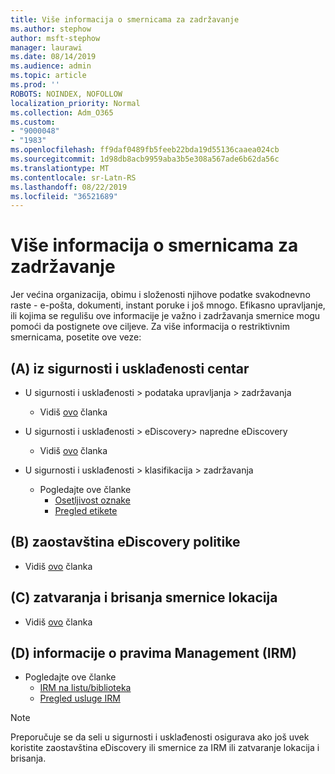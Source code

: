 ```yaml
---
title: Više informacija o smernicama za zadržavanje
ms.author: stephow
author: msft-stephow
manager: laurawi
ms.date: 08/14/2019
ms.audience: admin
ms.topic: article
ms.prod: ''
ROBOTS: NOINDEX, NOFOLLOW
localization_priority: Normal
ms.collection: Adm_O365
ms.custom:
- "9000048"
- "1983"
ms.openlocfilehash: ff9daf0489fb5feeb22bda19d55136caaea024cb
ms.sourcegitcommit: 1d98db8acb9959aba3b5e308a567ade6b62da56c
ms.translationtype: MT
ms.contentlocale: sr-Latn-RS
ms.lasthandoff: 08/22/2019
ms.locfileid: "36521689"
---
```

# <a name="more-info-about-retention-policies"></a>Više informacija o smernicama za zadržavanje

Jer većina organizacija, obimu i složenosti njihove podatke svakodnevno raste - e-pošta, dokumenti, instant poruke i još mnogo. Efikasno upravljanje, ili kojima se regulišu ove informacije je važno i zadržavanja smernice mogu pomoći da postignete ove ciljeve. Za više informacija o restriktivnim smernicama, posetite ove veze:

## <a name="a-from-security-and-compliance-center"></a>(A) iz sigurnosti i usklađenosti centar

- U sigurnosti i usklađenosti > podataka upravljanja > zadržavanja
  - Vidiš [ovo](https://docs.microsoft.com/office365/securitycompliance/retention-policies) članka

- U sigurnosti i usklađenosti > eDiscovery> napredne eDiscovery 
  - Vidiš [ovo](https://docs.microsoft.com/office365/securitycompliance/ediscovery-cases) članka

- U sigurnosti i usklađenosti > klasifikacija > zadržavanja
  - Pogledajte ove članke
    - [Osetljivost oznake](https://docs.microsoft.com/office365/securitycompliance/sensitivity-labels)
    - [Pregled etikete](https://docs.microsoft.com/office365/securitycompliance/labels)

## <a name="b-legacy-ediscovery-policies"></a>(B) zaostavština eDiscovery politike

- Vidiš [ovo](https://support.office.com/article/Set-up-an-eDiscovery-Center-in-SharePoint-Online-A18F8975-AA7F-43B4-A7D6-001D14744D8E) članka

## <a name="c-site-closure-and-deletion-policies"></a>(C) zatvaranja i brisanja smernice lokacija

- Vidiš [ovo](https://support.office.com/article/Use-policies-for-site-closure-and-deletion-A8280D82-27FD-48C5-9ADF-8A5431208BA5) članka  

## <a name="d-information-rights-management-irm"></a>(D) informacije o pravima Management (IRM)

- Pogledajte ove članke
  - [IRM na listu/biblioteka](https://support.office.com/article/apply-information-rights-management-to-a-list-or-library-3bdb5c4e-94fc-4741-b02f-4e7cc3c54aa1)
  - [Pregled usluge IRM](https://support.office.com/article/create-and-apply-information-management-policies-eb501fe9-2ef6-4150-945a-65a6451ee9e9)

> [!Note]
> Preporučuje se da seli u sigurnosti i usklađenosti osigurava ako još uvek koristite zaostavština eDiscovery ili smernice za IRM ili zatvaranje lokacija i brisanja.
